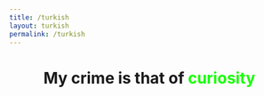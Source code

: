 ```yaml
---
title: /turkish
layout: turkish
permalink: /turkish
---
```


# <center>My crime is that of <span style="color: #17ff00;">curiosity</span></center>

